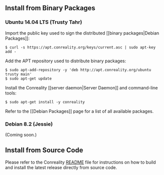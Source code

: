 Install from Binary Packages
----------------------------

### Ubuntu 14.04 LTS (Trusty Tahr)

Import the public key used to sign the distributed
[[binary packages|Debian Packages]]:

    $ curl -s https://apt.conreality.org/keys/current.asc | sudo apt-key add -

Add the APT repository used to distribute binary packages:

    $ sudo apt-add-repository -y 'deb http://apt.conreality.org/ubuntu trusty main'
    $ sudo apt-get update

Install the Conreality [[server daemon|Server Daemon]] and command-line tools:

    $ sudo apt-get install -y conreality

Refer to the [[Debian Packages]] page for a list of all available packages.

### Debian 8.2 (Jessie)

(Coming soon.)

Install from Source Code
------------------------

Please refer to the Conreality
[README](https://github.com/conreality/conreality/blob/master/README.rst)
file for instructions on how to build and install the latest release
directly from source code.
